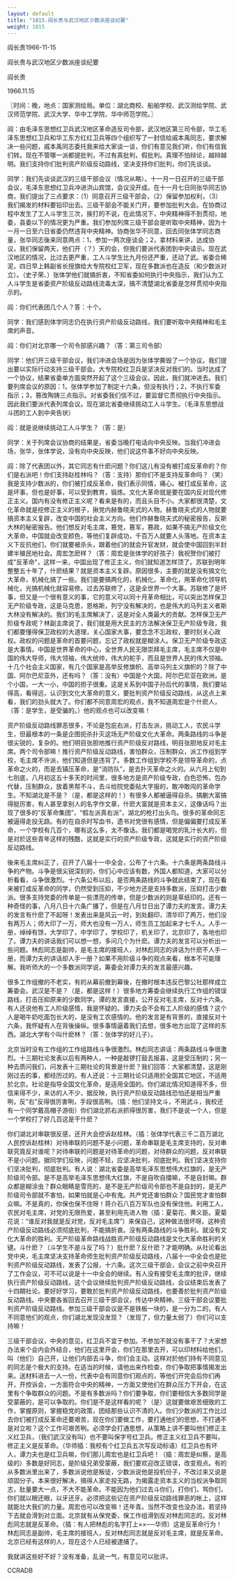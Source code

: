 ```yaml
---
layout: default
title: "1815.阎长贵与武汉地区少数派座谈纪要"
weight: 1815
---
```


阎长贵1966-11-15

阎长贵与武汉地区少数派座谈纪要

阎长贵

1966.11.15

〖时间：晚，地点：国家测绘局。单位：湖北商校、船舶学校、武汉测绘学院、武汉师范学院、武汉大学、华中工学院、华中师范学院。〗

阎：由毛泽东思想红卫兵武汉地区革命造反司令部，武汉地区第三司令部，华工毛泽东思想红卫兵和华工东方红红卫兵等四个组织写了一封信给戚本禹同志，要求解决一些问题，戚本禹同志委托我来给大家谈一谈，你们有意见我们听，你们有信我们转。现在不管哪一派都提批判，不过有真批判，假批判。真理不怕辩论，越辩越明。我们支持你们批判资产阶级反动路线，坚决支持你们批判，你们先谈谈。

同学：我们先谈谈武汉的三级干部会议（情况从略）。十一月一日召开的三级干部会议，毛泽东思想红卫兵冲进洪山宾馆，会议没开成。在十一月七日同张华同志协商，我们提出了三点要求：（1）同意召开三级干部会，（2）保留参加权利，（3）我们揭发的材料要铅印出去。三级干部会不能关门开，要参加批判大会。在协商过程中发生了工人斗学生三次，挨打的不说，在此情况下，中央精神得不到贯彻，地委，县委以下的情况更为严重。我们参加列席三级干部会是听取中央精神，因为十一月一日至六日省委仍然违背中央精神。协商张华不同意，回去同张体学同志商量，张华同志後来同意两点：1，参加一两次座谈会；2，拿材料来讲，达成协议，我们保留两天，他们开（？）天的会，但我们要派代表团到中央请示。现在武汉地区的情况，比过去更严重，工人斗学生比九月份还严重，还动了武。省委合稀泥，四日早上韩副省长授旗给大专院校红卫军，现在多数派也在造反（和少数派对立）。（史子荣、）张体学他们就搞折衷，不知省委如何执行中央指示，我们认为工人斗学生是省委资产阶级反动路线流毒太深，搞不清楚湖北省委是怎样贯彻中央指示的。

阎：你们代表团几个人？答：十个。

同学：我们感到体学同志仍在执行资产阶级反动路线，我们要听取中央精神和毛主席的声音。

阎：你们对北京哪一个司令部感兴趣？（答：第三司令部）

同学：他们开三级干部会议，我们冲进会场是因为张体学撕毁了一个协议。我们提出要以实际行动支持三级干部会。大专院校红卫兵是坚决反对我们的。当时达成了一个协议，结果省委单方面突然开起了这个三级会议。因此，我们就冲进去。我们要列席会议的原因：1，张体学参加了制定十六条，但没有执行；2，不执行军委指示；3，篡改陶铸三点指示。对省委我们信不过，要监督它贯彻执行中央指示。因此我们要派代表列席会议。现在湖北省委继续挑动工人斗学生。（毛泽东思想战斗团的工人到中央告状）

阎：就是说继续挑动工人斗学生？（答：是）

同学：关于列席会议协商的结果是，省委当晚打电话向中央反映。当我们冲进会场，张华，张体学说，没有向中央反映，他们说这件事不好向中央反映。

阎：除了代表团以外，其它同志有什麽问题？你们这儿有没有被打成反革命的？你们是右派吧！你们支持赵桂林吗？（答：支持）那你们不是支持反革命吗？（笑）我是支持少数派的，你们被打成反革命，我们表示同情，痛心。被打成反革命，这是坏事，但也是好事，可以受到教育，锻炼。文化大革命就是要在国内反对现代修正主义。国内有没有修正主义呢？看来是有的，而且头目不小。大家都很清楚，文化革命就是挖修正主义的根子，揪党内赫鲁晓夫式的人物。赫鲁晓夫式的人物就要搞资本主义复辟，改变中国的社会主义方向。他们作赫鲁晓夫式的秘密报告，反斯大林的秘密报告。他们想反对毛主席，篡党，篡军，篡政，如果不搞无产阶级文化大革命，中国就会改变颜色，等他们复辟成功，千百万人就要人头落地。在资本主义下反抗他们，你们就要被杀头，跟着他们的就会升官发财，就会使中国回到半封建半殖民地社会。周宏怎麽样？（答：周宏是张体学的好孩子）我祝贺你们被打成"反革命"，这样一来，中国出现了修正主义，你们就知道怎样顶了。苏联到明年整整五十年了，什麽结果？就是资本主义复辟。原因很多，主要的就是没有搞文化大革命，机械化搞了一些。我们是要搞两化的，机械化，革命化，用革命化领导机械化，光搞机械化就容易修。过去苏联修了，这是全世界一个大事。苏联修了是坏事，但又是一个很有意义的事，它的意义可以同十月革命相比，可以突出怎样保卫无产阶级专政，这是马克思，恩格斯，列宁没有解决的，也是伟大的马列主义者斯大林没有解决的。我们的毛主席解决了，这是对全人类最大的贡献。怎样保卫无产阶级专政呢？林副主席说了，我们就是用大民主的方法解决保卫无产阶级专政，我们都要懂得保卫政权的大道理，关心国家大事，要念念不忘政权，要时刻关心政权。政权的问题是革命的首要问题，忘记了政权就是糊涂人。保卫无产阶级专政这是大事情。中国是世界革命的中心，全世界人民无限崇拜毛主席，毛主席不仅是中国的伟大导师，伟大领袖，伟大统帅，伟大的舵手，而且是世界人民的伟大领袖。十几个社会主义国家，有几个国家是高举反修旗帜、高举马列主义旗帜的？除了中国、阿尔巴尼亚外，还有吗？（答：没有）中国是个大国，阿尔巴尼亚在欧洲，是个小国，一大一小，中国的担子很重。这是关系到中国子孙后代的事情，我们要站得高，看得远，认识到文化大革命的意义，要批判资产阶级反动路线，从这点上来看，我们的劲头就大了。你们都不同意周宏的观点，我不知道周宏是个什麽人，（答：是学生，是受骗的。）他的观点也可以改变嘛！

资产阶级反动路线罪恶很多，不论是包庇右派，打击左派，挑动工人，农民斗学生，但最根本的一条是企图扼杀扑灭这场无产阶级文化大革命。两条路线的斗争是很尖锐的，复杂的。他们明目张胆地推行资产阶级反对路线，明目张胆地反对毛主席。两个司令部嘛！推行资产阶级反动路线，害怕群众，压制群众，派工作组到学校，毛主席不许派，他们知道但是违背了。多数工作组到学校不是领导革命的，点革命之火的，而是去镇压革命，是“消防队”，是去扑灭革命之火的。从六月上旬到七刖底，八月初这五十多天的时间里，很多地方是资产阶级专政，白色恐怖，包办代替，压制群众，放着黑帮不斗，去斗给院党委贴大字报的，敢冲敢闯的革命学生。不知湖北是不是？（是，都是这样的！）有很多人都被逼得自杀。搞蒯大富搞得挺厉害，有人甚至拿别人的名字作文章，什麽大富就是资本主义，这像话吗？出现了很多的“反革命集团”，“假左派真右派”，湖北的枪打出头鸟。很多的革命同志被逼得走投无路。有的在自杀时写血书，遗书对党很有感情，但是偏偏要打成反革命，一个学校有几百个，哪有这么多，太不像话。我们都是喝党的乳汁长大的，但是对於这些青年这样的残酷，这就是实行的资产阶级专政，这就是实行的资产阶级反动路线。

後来毛主席纠正了，召开了八届十一中全会，公布了十六条。十六条是两条路线斗争的产物。斗争是很尖锐深刻的，你们心中应该有数，外国人都知道，大家可以分析看看，斗争很激烈。十六条公布以后，是否两条路线的斗争就此结束了，现在看来被打成反革命的同学，仍然受到压抑，不少地方还是支持多数派，压抑打击少数派。很多支持党委的传单是一些漂亮的传单，但是少数派的则是草纸印的。还有一种奇怪的事，八月八日十六条广播了，但是在八月廿日出了谭力夫的发言。谭力夫的发言有什麽了不起呀！发表出来是风云一时，到处翻印，清华印了两万，他们没有两万人；师大印了一万，师大也没有一万人，师生员工加起来才七千人。人手一册，绰绰有馀，大学印了，中学印了，学校印了，机关印了，北京印了，各地也印了。谭力夫的讲话我们可以想一想，多问几个为什麽。谭力夫的发言可以分析出一些问题。林彪同志是副帅，是毛主席的接班人，对林彪同志的讲话为什麽不人手一册，而谭力夫的讲话却人手一册？如果不用阶级斗争的观点来看，根本不可能理解。我听师大的一个多数派同学说，筹委会对谭力夫的发言最感兴趣。

很多工作组撤的不老实，有的从幕前撤到幕後，在撤时根本违反巴黎公社那样成立筹委会。武汉是不是？（是，都是这样！）很多地方筹委会继续执行工作组的错误路线，打击压抑原来的少数同学。谭的发言直接，公开反对毛主席，反对十六条。有人还说他有工人阶级感情，我是怀疑的。谭力夫会不会有工人阶级的感情？这个人是喝牛奶吃面包长大的，是没有工农感情的。他的发言是有背景的，直接反对十六条，我怀疑有人在背後操纵。很多事情逼着我们去想，很多地方出现了这样的东西。湖北大学有个叫什麽林？（答：张体学的好儿子）。

北京当时没有工作组的工作组路线斗争很激烈。林彪同志讲话：两条路线斗争很激烈。十三期社论发表以后有两种人，一种是敲锣打鼓去报喜，这是受压制的；另一种去质问我们，问发表十三期社论的背景是什麽？我们回答：大家都清楚，这是刚刚过去的事，都经历过的。有人还说：十三期社论只适用於全国其它地区，不适用於北京。社论是指导全国文化革命，是适用全国的。你们湖北情况知道得不多，但信来得不少，来访的人不少，据反映，执行资产阶级反动路线恐怕还是相当严重咧，反"右"反得很厉害咧，手段很高咧。（插：他们坚持文斗，不用武斗，我校还有一个同学戴高帽子游街）你们湖北抓右派抓得很厉害，我们不是说一个人，但是一个学校打了好几百这是干什麽？

你们湖北对串联很反感，还开大会控诉赵桂林。（插：张体学代表三千二百万湖北人民控诉赵桂林）对待串联的问题不是小问题，革命串联是毛主席支持的，反对串联究竟反对谁呢？对待串联的问题是对待革命的问题，对待群众的问题，反对串联不是小问题。据同学们反映，问题不轻，应坚决批判，彻底批判。我们坚决支持你们坚决批判，彻底批判。有人说：湖北省委是高举毛泽东思想伟大红旗的，是无产阶级司令部。是不是高举毛泽东思想伟大红旗，不是自吹自擂嘛，不是自封嘛。群众都是糊涂虫？群众眼睛是雪亮的，是不是无产阶级司令部也不是自封的，是无产阶级司令部就不害怕，如果怕就是心中有鬼。共产党还害怕群众？国民党才害怕群众嘛。不是真的，你保也保不住呀！蒋介石八百万军队也没有保住他。利用工人，农民对毛主席，对党的无限热爱，甚至利用先进人物（插：夏菊花、黄义臣。夏菊花说：“谁反对我就是反对党，反对毛主席”）来保自己，这种做法很坏呀。这种资产阶级反动路线必须彻底批判，不能搞折衷。没有两条路线的斗争胜利。就没有文化大革命的胜利。无产阶级革命路线战胜资产阶级反动路线是文化大革命胜利的关键。斗什麽？（斗学生不是斗反了吗？）批什麽？反什麽？才能明确。从社论看出党中央，毛主席坚决支持革命师生批判资产阶级反动路线，八届十一中全会也是批判资产阶级反动路线，发表了公报，十六条。这次三级干部会，会议之前中央召开了工作会议，可不可以说是十一中全会的继续。有人没有接受毛主席的批评，继续执行资产阶级反动路线，这个会议继续批判资产阶级反动路线，会议结束后发表了十四期社论。要好好学习，要敢於批判资产阶级反动路线，也要善於批判资产阶级反动路线。中央要各省回去召开三级干部会议，传达中央精神。三级干部会议要批判资产阶级反动路线。参加三级干部会议是不是铁板一块的，是一分为二的，有人不同意他们的观点，你们湖北发现没发现？（发现了，但力量太弱了）你们可以支持嘛！

三级干部会议，中央的意见，红卫兵不宜于参加。不参加不就没有事干了？大家想办法来个会内会外结合，他们在这里开会，你们在那里去开，可以印材料给他们，叫（他们）自己开，让他们内部去斗争，你们会主动。这样对於他们持有不同意见的同志是个极大的支持。在适当的时候，请他出来作检查，你们争取把事情揭发出来。送材料进去一人一份，代表中会有同意你们观点的，等他们开完会后你们再开，开控诉会，一方面符合中央的精神，一方面又使他们在群众压力下开会，在这里有个争取群众的问题。不是有多数派吗？你们要争取，你们要相信大多数同学是受蒙蔽的，是可以争取的。你们是不是这样看的呢？（是）这就要做艰苦细致的工作，掌握原则，掌握稳党的政策，团结那些认识不清的人。你们少数派的工作比过去你们被打成反革命还要艰苦，现在你们要做工作，要打通他们的思想，不打通不是对立啦？这个工作可艰苦咧。必须学会打通思想，从策略上讲不要叫他们修正主义红卫兵，（我们武汉没有叫）也不要叫保字号红卫兵。修正主义红卫兵不要叫，修正主义是反革命。（华师插：我校有个红卫兵五次写反动标语）红卫兵也有坏人，谭力夫也是红卫兵嘛，你们那儿周宏也是红卫兵吧！（插：周宏是纠察，是高级的）多数是好同志，是阶级兄弟受蒙蔽，我们要欢迎改正错误，改变观点。有的从多数派里出来了，多数派说他是叛徒，少数派说他是投机份子，不改过来又说是顽固分子。本来很好解决，搞得人家走投无路，为揭露走资本主义的当权派争取同志，肚量要大一点，不大不能革命。不能因为他们过去斗你们，打你们，骂你们，你们就以眼还眼，以牙还牙。必须把这些记在资产阶级反动路线罪恶的帐上，这样就能壮大我们的力量。周宏也可以改变嘛！还年青。当然不改变也没办法，若坚持下去就会滑到对立面。北京就有从保党委，保工作组滑到反对林彪同志的。反对林彪同志就是反革命。（插：有人把林彪的名字打上××──华师）这是反革命行为！林彪同志是副帅，毛主席的接班人，反对林彪同志就是反对毛主席，就是反革命。北京已经有这样的人，现在这个人已经被逮捕了。

我就讲这些好不好？没有准备，乱说一气，有意见可以批评。

CCRADB

